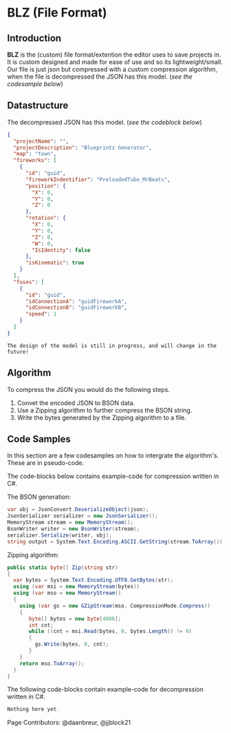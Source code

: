 # BLZ (File Format)


## Introduction
**BLZ** is the (custom) file format/extention the editor uses to save projects in. It is custom designed and made for ease of use and so its lightweight/small.
Our file is just json but compressed with a custom compression algorithm, when the file is decompressed the JSON has this model. (*see the codesample below*)

## Datastructure
The decompressed JSON has this model. (*see the codeblock below*)

```json
{
  "projectName": "",
  "projectDescription": "Blueprintz Generator",
  "map": "town",
  "fireworks": [
    {
      "id": "guid",
      "fireworkIndentifier": "PreloadedTube_MrBeats",
      "position": {
        "X": 0,
        "Y": 0,
        "Z": 0
      },
      "rotation": {
        "X": 0,
        "Y": 0,
        "Z": 0,
        "W": 0,
        "IsIdentity": false
      },
      "isKinematic": true
    }
  ],
  "fuses": [
    {
      "id": "guid",
      "idConnectionA": "guidFireworkA",
      "idConnectionB": "guidFireworkB",
      "speed": 1
    }
  ]
}
```

```note
The design of the model is still in progress, and will change in the future!
```

## Algorithm

To compress the JSON you would do the following steps.

1. Convet the encoded JSON to BSON data.
2. Use a Zipping algorithm to further compress the BSON string.
3. Write the bytes generated by the Zipping algorithm to a file.

## Code Samples
In this section are a few codesamples on how to intergrate the algorithm's. These are in pseudo-code.

The code-blocks below contains example-code for compression written in C#.

The BSON generation:
```cs
var obj = JsonConvert.DeserializeObject(json);
JsonSerializer serializer = new JsonSerializer();
MemoryStream stream = new MemoryStream();
BsonWriter writer = new BsonWriter(stream);
serializer.Serialize(writer, obj);
string output = System.Text.Encoding.ASCII.GetString(stream.ToArray());
```
Zipping algorithm:
```cs
public static byte[] Zip(string str)
{
  var bytes = System.Text.Encoding.UTF8.GetBytes(str);
  using (var msi = new MemoryStream(bytes))
  using (var mso = new MemoryStream()
  {
    using (var gs = new GZipStream(mso, CompressionMode.Compress))
    {
       byte[] bytes = new byte[4096];
       int cnt;
       while ((cnt = msi.Read(bytes, 0, bytes.Length)) != 0)
       {
         gs.Write(bytes, 0, cnt);
       }
    }
    return mso.ToArray();
  }
}
```

The following code-blocks contain example-code for decompression written in C#.

```cs
Nothing here yet.
```

Page Contributors: @daanbreur, @jjblock21
